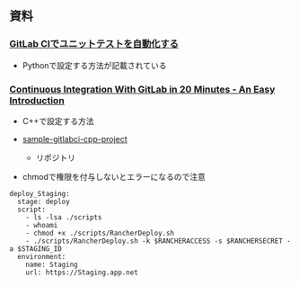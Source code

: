 ## 資料
### [GitLab CIでユニットテストを自動化する](https://techblog.nhn-techorus.com/archives/12531)
- Pythonで設定する方法が記載されている

### [Continuous Integration With GitLab in 20 Minutes - An Easy Introduction](https://www.srcmake.com/home/gitlabci)
- C++で設定する方法
- [sample-gitlabci-cpp-project](https://github.com/srcmake/sample-gitlabci-cpp-project) 
  - リポジトリ

- chmodで権限を付与しないとエラーになるので注意

```
deploy_Staging:
  stage: deploy
  script: 
    - ls -lsa ./scripts
    - whoami
    - chmod +x ./scripts/RancherDeploy.sh
    - ./scripts/RancherDeploy.sh -k $RANCHERACCESS -s $RANCHERSECRET -a $STAGING_ID
  environment:
    name: Staging
    url: https://Staging.app.net
```
